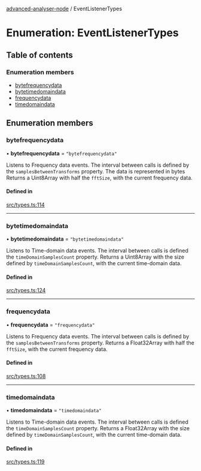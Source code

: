 [advanced-analyser-node](../DOC.md) / EventListenerTypes

# Enumeration: EventListenerTypes

## Table of contents

### Enumeration members

- [bytefrequencydata](EventListenerTypes.md#bytefrequencydata)
- [bytetimedomaindata](EventListenerTypes.md#bytetimedomaindata)
- [frequencydata](EventListenerTypes.md#frequencydata)
- [timedomaindata](EventListenerTypes.md#timedomaindata)

## Enumeration members

### bytefrequencydata

• **bytefrequencydata** = `"bytefrequencydata"`

Listens to Frequency data events. The interval between calls is defined by the `samplesBetweenTransforms` property.
The data is represented in bytes
Returns a Uint8Array with half the `fftSize`, with the current frequency data.

#### Defined in

[src/types.ts:114](https://github.com/ju-faria/advanced-analyser-node/blob/bc691c4/src/types.ts#L114)

___

### bytetimedomaindata

• **bytetimedomaindata** = `"bytetimedomaindata"`

Listens to Time-domain data events. The interval between calls is defined the `timeDomainSamplesCount` property.
Returns a Uint8Array with the size defined by `timeDomainSamplesCount`, with the current time-domain data.

#### Defined in

[src/types.ts:124](https://github.com/ju-faria/advanced-analyser-node/blob/bc691c4/src/types.ts#L124)

___

### frequencydata

• **frequencydata** = `"frequencydata"`

Listens to Frequency data events. The interval between calls is defined by the `samplesBetweenTransforms` property.
Returns a Float32Array with half the `fftSize`, with the current frequency data.

#### Defined in

[src/types.ts:108](https://github.com/ju-faria/advanced-analyser-node/blob/bc691c4/src/types.ts#L108)

___

### timedomaindata

• **timedomaindata** = `"timedomaindata"`

Listens to Time-domain data events. The interval between calls is defined the `timeDomainSamplesCount` property.
Returns a Float32Array with the size defined by `timeDomainSamplesCount`, with the current time-domain data.

#### Defined in

[src/types.ts:119](https://github.com/ju-faria/advanced-analyser-node/blob/bc691c4/src/types.ts#L119)
